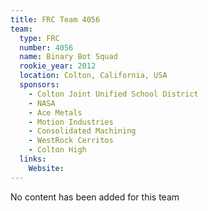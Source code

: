 ```yaml
---
title: FRC Team 4056
team:
  type: FRC
  number: 4056
  name: Binary Bot Squad
  rookie_year: 2012
  location: Colton, California, USA
  sponsors:
    - Colton Joint Unified School District
    - NASA
    - Ace Metals
    - Motion Industries
    - Consolidated Machining
    - WestRock Cerritos
    - Colton High
  links:
    Website: 
---
```

No content has been added for this team